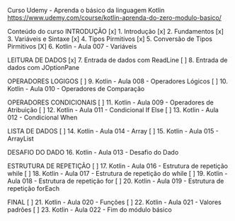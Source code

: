Curso Udemy - Aprenda o básico da linguagem Kotlin
https://www.udemy.com/course/kotlin-aprenda-do-zero-modulo-basico/

Conteúdo do curso
INTRODUÇÃO
[x] 1. Introdução
[x] 2. Fundamentos
[x] 3. Variáveis e Sintaxe
[x] 4. Tipos Pirmitivos
[x] 5. Conversão de Tipos Pirmitivos
[X] 6. Kotlin - Aula 007 - Variáveis

LEITURA DE DADOS
[x] 7. Entrada de dados com ReadLine
[	] 8. Entrada de dados com JOptionPane

OPERADORES LOGIGOS
[	] 9. Kotlin - Aula 008 - Operadores Lógicos
[	] 10. Kotlin - Aula 010 - Operadores de Comparação

OPERADORES CONDICIONAIS
[	] 11. Kotlin - Aula 009 - Operadores de Atribuição
[	] 12. Kotlin - Aula 011 - Condicional If Else
[	] 13. Kotlin - Aula 012 - Condicional When

LISTA DE DADOS
[	] 14. Kotlin - Aula 014 - Array
[	] 15. Kotlin - Aula 015 - ArrayList

DESAFIO DO DADO
16. Kotlin - Aula 013 - Desafio do Dado

ESTRUTURA DE REPETIÇÃO
[	] 17. Kotlin - Aula 016 - Estrutura de repetição while
[	] 18. Kotlin - Aula 017 - Estrutura de repetição do while
[	] 19. Kotlin - Aula 018 - Estrutura de repetição for
[	] 20. Kotlin - Aula 019 - Estrutura de repetição forEach

FINAL
[	] 21. Kotlin - Aula 020 - Funções
[	] 22. Kotlin - Aula 021 - Valores padrões
[	] 23. Kotlin - Aula 022 - Fim do módulo básico
